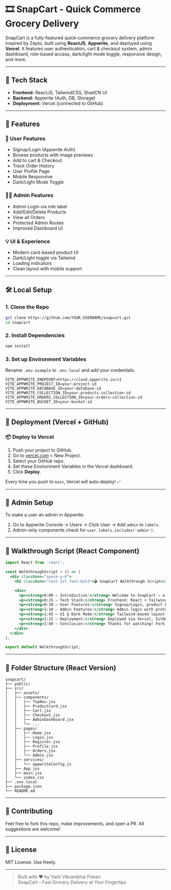 # 🎞 SnapCart - Quick Commerce Grocery Delivery

SnapCart is a fully-featured quick-commerce grocery delivery platform inspired by Zepto, built using **ReactJS**, **Appwrite**, and deployed using **Vercel**. It features user authentication, cart & checkout system, admin dashboard, role-based access, dark/light mode toggle, responsive design, and more.

---

## 🧰 Tech Stack

- **Frontend:** ReactJS, TailwindCSS, ShadCN UI
- **Backend:** Appwrite (Auth, DB, Storage)
- **Deployment:** Vercel (connected to GitHub)

---

## 🌟 Features

### 🛜️ User Features

- Signup/Login (Appwrite Auth)
- Browse products with image previews
- Add to cart & Checkout
- Track Order History
- User Profile Page
- Mobile Responsive
- Dark/Light Mode Toggle

### 🧑‍💼 Admin Features

- Admin Login via role label
- Add/Edit/Delete Products
- View all Orders
- Protected Admin Routes
- Improved Dashboard UI

### 💡 UI & Experience

- Modern card-based product UI
- Dark/Light toggle via Tailwind
- Loading indicators
- Clean layout with mobile support

---

## 🛠️ Local Setup

### 1. Clone the Repo

```bash
git clone https://github.com/YOUR_USERNAME/snapcart.git
cd snapcart
```

### 2. Install Dependencies

```bash
npm install
```

### 3. Set up Environment Variables

Rename `.env.example` to `.env.local` and add your credentials:

```env
VITE_APPWRITE_ENDPOINT=https://cloud.appwrite.io/v1
VITE_APPWRITE_PROJECT_ID=your-project-id
VITE_APPWRITE_DATABASE_ID=your-database-id
VITE_APPWRITE_COLLECTION_ID=your-products-collection-id
VITE_APPWRITE_ORDERS_COLLECTION_ID=your-orders-collection-id
VITE_APPWRITE_BUCKET_ID=your-bucket-id
```

---

## 🚀 Deployment (Vercel + GitHub)

### 📦 Deploy to Vercel

1. Push your project to GitHub.
2. Go to [vercel.com](https://vercel.com/) > New Project.
3. Select your GitHub repo.
4. Set these Environment Variables in the Vercel dashboard.
5. Click **Deploy**.

Every time you push to `main`, Vercel will auto-deploy! ✅

---

## 📂 Admin Setup

To make a user an admin in Appwrite:

1. Go to Appwrite Console → Users → Click User → Add `admin` to `labels`.
2. Admin-only components check for `user.labels.includes('admin')`.

---

## 🎥 Walkthrough Script (React Component)

```jsx
import React from 'react';

const WalkthroughScript = () => (
  <div className="space-y-6">
    <h2 className="text-2xl font-bold">🎬 SnapCart Walkthrough Script</h2>

    <div>
      <p><strong>0:00 – Introduction:</strong> Welcome to SnapCart — a lightning-fast grocery delivery web app inspired by Zepto, built using React and Appwrite.</p>
      <p><strong>0:15 – Tech Stack:</strong> Frontend: React + Tailwind + ShadCN UI. Backend: Appwrite for auth, database, and file storage. Deployment: Vercel.</p>
      <p><strong>0:30 – User Features:</strong> Signup/Login, product browsing, cart management, checkout system, and order tracking. Fully responsive with dark/light mode.</p>
      <p><strong>1:10 – Admin Features:</strong> Admin login with protected routes. Admins can add/edit/delete products, view all orders, and access a dashboard.</p>
      <p><strong>1:45 – UI & Dark Mode:</strong> Tailwind-based layout with smooth transitions and dark/light toggle. Includes loading indicators.</p>
      <p><strong>2:15 – Deployment:</strong> Deployed via Vercel, GitHub-integrated for auto-deployments. Environment variables securely configured.</p>
      <p><strong>2:40 – Conclusion:</strong> Thanks for watching! Fork the repo, deploy your version, or contribute. SnapCart — groceries at your fingertips.</p>
    </div>
  </div>
);

export default WalkthroughScript;
```

---

## 📁 Folder Structure (React Version)

```
snapcart/
├── public/
├── src/
│   ├── assets/
│   ├── components/
│   │   ├── TopNav.jsx
│   │   ├── ProductCard.jsx
│   │   ├── Cart.jsx
│   │   ├── Checkout.jsx
│   │   ├── AdminDashboard.jsx
│   │   └── ...
│   ├── pages/
│   │   ├── Home.jsx
│   │   ├── Login.jsx
│   │   ├── Register.jsx
│   │   ├── Profile.jsx
│   │   ├── Orders.jsx
│   │   └── Admin.jsx
│   ├── services/
│   │   └── appwriteConfig.js
│   ├── App.jsx
│   ├── main.jsx
│   └── index.css
├── .env.local
├── package.json
└── README.md
```

---

## 🤝 Contributing

Feel free to fork this repo, make improvements, and open a PR. All suggestions are welcome!

---

## 📄 License

MIT License. Use freely.

---

> Built with ❤️ by Yash Vikrambhai Pobari\
> SnapCart - Fast Grocery Delivery at Your Fingertips

